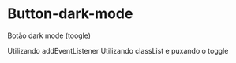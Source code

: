 # Button-dark-mode

Botão dark mode (toogle)

Utilizando addEventListener
Utilizando classList e puxando o toggle
